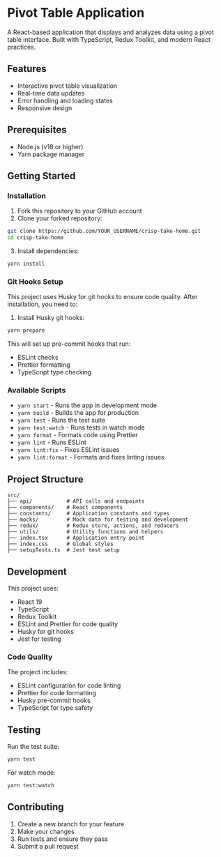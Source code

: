 # Pivot Table Application

A React-based application that displays and analyzes data using a pivot table interface. Built with TypeScript, Redux Toolkit, and modern React practices.

## Features

- Interactive pivot table visualization
- Real-time data updates
- Error handling and loading states
- Responsive design

## Prerequisites

- Node.js (v18 or higher)
- Yarn package manager

## Getting Started

### Installation

1. Fork this repository to your GitHub account
2. Clone your forked repository:
```bash
git clone https://github.com/YOUR_USERNAME/crisp-take-home.git
cd crisp-take-home
```

3. Install dependencies:
```bash
yarn install
```

### Git Hooks Setup

This project uses Husky for git hooks to ensure code quality. After installation, you need to:

1. Install Husky git hooks:
```bash
yarn prepare
```

This will set up pre-commit hooks that run:
- ESLint checks
- Prettier formatting
- TypeScript type checking

### Available Scripts

- `yarn start` - Runs the app in development mode
- `yarn build` - Builds the app for production
- `yarn test` - Runs the test suite
- `yarn test:watch` - Runs tests in watch mode
- `yarn format` - Formats code using Prettier
- `yarn lint` - Runs ESLint
- `yarn lint:fix` - Fixes ESLint issues
- `yarn lint:format` - Formats and fixes linting issues

## Project Structure

```
src/
├── api/           # API calls and endpoints
├── components/    # React components
├── constants/     # Application constants and types
├── mocks/         # Mock data for testing and development
├── redux/         # Redux store, actions, and reducers
├── utils/         # Utility functions and helpers
├── index.tsx      # Application entry point
├── index.css      # Global styles
├── setupTests.ts  # Jest test setup
```

## Development

This project uses:
- React 19
- TypeScript
- Redux Toolkit
- ESLint and Prettier for code quality
- Husky for git hooks
- Jest for testing

### Code Quality

The project includes:
- ESLint configuration for code linting
- Prettier for code formatting
- Husky pre-commit hooks
- TypeScript for type safety

## Testing

Run the test suite:
```bash
yarn test
```

For watch mode:
```bash
yarn test:watch
```

## Contributing

1. Create a new branch for your feature
2. Make your changes
3. Run tests and ensure they pass
4. Submit a pull request

